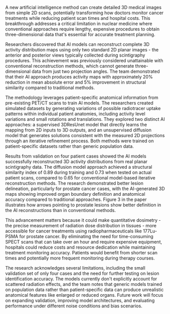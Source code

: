 A new artificial intelligence method can create detailed 3D medical images from simple 2D scans, potentially transforming how doctors monitor cancer treatments while reducing patient scan times and hospital costs. This breakthrough addresses a critical limitation in nuclear medicine where conventional approaches require lengthy, expensive procedures to obtain three-dimensional data that's essential for accurate treatment planning.

Researchers discovered that AI models can reconstruct complete 3D activity distribution maps using only two standard 2D planar images - the anterior and posterior views typically collected during scintigraphy procedures. This achievement was previously considered unattainable with conventional reconstruction methods, which cannot generate three-dimensional data from just two projection angles. The team demonstrated that their AI approach produces activity maps with approximately 20% reduction in mean absolute error and 5% improvement in structural similarity compared to traditional methods.

The methodology leverages patient-specific anatomical information from pre-existing PET/CT scans to train AI models. The researchers created simulated datasets by generating variations of possible radiotracer uptake patterns within individual patient anatomies, including activity level variations and small rotations and translations. They explored two distinct AI approaches: a supervised 3DResUnet model that directly learns the mapping from 2D inputs to 3D outputs, and an unsupervised diffusion model that generates solutions consistent with the measured 2D projections through an iterative refinement process. Both methods were trained on patient-specific datasets rather than generic population data.

Results from validation on four patient cases showed the AI models successfully reconstructed 3D activity distributions from real planar scintigraphy data. The diffusion model approach achieved a structural similarity index of 0.89 during training and 0.73 when tested on actual patient scans, compared to 0.65 for conventional model-based iterative reconstruction methods. The research demonstrated better lesion delineation, particularly for prostate cancer cases, with the AI-generated 3D maps showing improved organ boundary definition and anatomical accuracy compared to traditional approaches. Figure 3 in the paper illustrates how arrows pointing to prostate lesions show better definition in the AI reconstructions than in conventional methods.

This advancement matters because it could make quantitative dosimetry - the precise measurement of radiation dose distribution in tissues - more accessible for cancer treatments using radiopharmaceuticals like 177Lu-PSMA for prostate cancer. By eliminating the need for time-consuming SPECT scans that can take over an hour and require expensive equipment, hospitals could reduce costs and resource dedication while maintaining treatment monitoring accuracy. Patients would benefit from shorter scan times and potentially more frequent monitoring during therapy courses.

The research acknowledges several limitations, including the small validation set of only four cases and the need for further testing on lesion identification accuracy. The models currently don't explicitly account for scattered radiation effects, and the team notes that generic models trained on population data rather than patient-specific data can produce unrealistic anatomical features like enlarged or reduced organs. Future work will focus on expanding validation, improving model architectures, and evaluating performance under different noise conditions and bias scenarios.